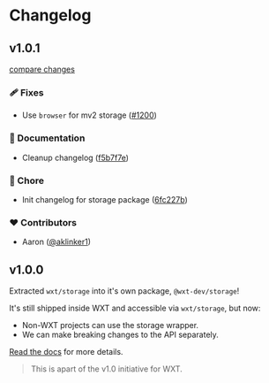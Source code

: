 # Changelog

## v1.0.1

[compare changes](https://github.com/wxt-dev/wxt/compare/storage-v1.0.0...storage-v1.0.1)

### 🩹 Fixes

- Use `browser` for mv2 storage ([#1200](https://github.com/wxt-dev/wxt/pull/1200))

### 📖 Documentation

- Cleanup changelog ([f5b7f7e](https://github.com/wxt-dev/wxt/commit/f5b7f7e))

### 🏡 Chore

- Init changelog for storage package ([6fc227b](https://github.com/wxt-dev/wxt/commit/6fc227b))

### ❤️ Contributors

- Aaron ([@aklinker1](http://github.com/aklinker1))

## v1.0.0

Extracted `wxt/storage` into it's own package, `@wxt-dev/storage`!

It's still shipped inside WXT and accessible via `wxt/storage`, but now:

- Non-WXT projects can use the storage wrapper.
- We can make breaking changes to the API separately.

[Read the docs](https://wxt.dev/storage.html) for more details.

> This is apart of the v1.0 initiative for WXT.